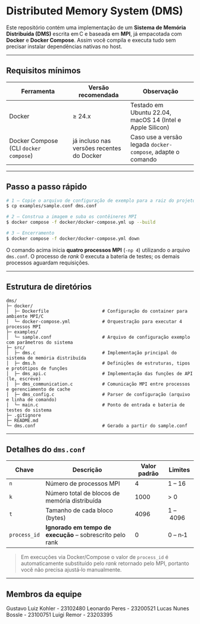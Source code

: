 # Distributed Memory System (DMS)

Este repositório contém uma implementação de um **Sistema de Memória Distribuída (DMS)** escrita em C e baseada em **MPI**, já empacotada com **Docker** e **Docker Compose**. Assim você compila e executa tudo sem precisar instalar dependências nativas no host.

---

## Requisitos mínimos

| Ferramenta                            | Versão recomendada                        | Observação                                                  |
| ------------------------------------- | ----------------------------------------- | ----------------------------------------------------------- |
| Docker                                | ≥ 24.x                                    | Testado em Ubuntu 22.04, macOS 14 (Intel e Apple Silicon)   |
| Docker Compose (CLI `docker compose`) | já incluso nas versões recentes do Docker | Caso use a versão legada `docker-compose`, adapte o comando |

---

## Passo a passo rápido

```bash
# 1 – Copie o arquivo de configuração de exemplo para a raiz do projeto
$ cp examples/sample.conf dms.conf

# 2 – Construa a imagem e suba os contêineres MPI
$ docker compose -f docker/docker-compose.yml up --build

# 3 – Encerramento
$ docker compose -f docker/docker-compose.yml down
```

O comando acima inicia **quatro processos MPI** (`-np 4`) utilizando o arquivo `dms.conf`. O processo de *rank* 0 executa a bateria de testes; os demais processos aguardam requisições.

---

## Estrutura de diretórios

```
dms/
├─ docker/
│  ├─ Dockerfile                    # Configuração do container para ambiente MPI/C
│  └─ docker-compose.yml            # Orquestração para executar 4 processos MPI
├─ examples/
│  └─ sample.conf                   # Arquivo de configuração exemplo com parâmetros do sistema
├─ src/
│  ├─ dms.c                         # Implementação principal do sistema de memória distribuída
│  ├─ dms.h                         # Definições de estruturas, tipos e protótipos de funções
│  ├─ dms_api.c                     # Implementação das funções de API (le, escreve)
│  ├─ dms_communication.c           # Comunicação MPI entre processos e gerenciamento de cache
│  ├─ dms_config.c                  # Parser de configuração (arquivo e linha de comando)
│  └─ main.c                        # Ponto de entrada e bateria de testes do sistema
├─ .gitignore
├─ README.md
└─ dms.conf                         # Gerado a partir do sample.conf
```

---

## Detalhes do `dms.conf`

| Chave        | Descrição                                                 | Valor padrão | Limites  |
| ------------ | --------------------------------------------------------- | ------------ | -------- |
| `n`          | Número de processos MPI                                   | 4            | 1 – 16   |
| `k`          | Número total de blocos de memória distribuída             | 1000         | > 0      |
| `t`          | Tamanho de cada bloco (bytes)                             | 4096         | 1 – 4096 |
| `process_id` | **Ignorado em tempo de execução** – sobrescrito pelo rank | 0            | 0 – n‑1  |

> Em execuções via Docker/Compose o valor de `process_id` é automaticamente substituído pelo _rank_ retornado pelo MPI, portanto você não precisa ajustá‑lo manualmente.

---

## Membros da equipe

Gustavo Luiz Kohler - 23102480
Leonardo Peres - 23200521
Lucas Nunes Bossle - 23100751
Luigi Remor - 23203395
